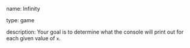 name: Infinity

type: game

description: Your goal is to determine what the console will print out for each given value of `x`.
